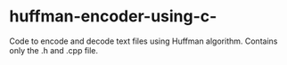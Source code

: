 # huffman-encoder-using-c-
Code to encode and decode text files using Huffman algorithm. Contains only the .h and .cpp file.
